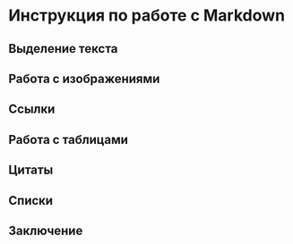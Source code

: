 #  Инструкция по работе с Markdown

## Выделение текста 

## Работа с изображениями

## Ссылки 

## Работа с таблицами 

## Цитаты 

## Списки

## Заключение 